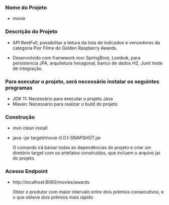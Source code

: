 ### Nome do Projeto 

- movie

### Descrição do Projeto

- API RestFull, possibilitar a leitura da lista de indicados e vencedores
da categoria Pior Filme do Golden Raspberry Awards.</p>

- Desenvolvido com framework mvc SpringBoot, Lombok,  para persistencia JPA, arquitetura hexagonal, banco de dados H2, Junit teste de integração.</p>


### Para executar o projeto, será necessário instalar os seguintes programas

- JDK 11: Necessário para executar o projeto Java
- Maven: Necessário para realizar o build do projeto 

### Construção

- mvn clean install
- java -jar target/movie-0.0.1-SNAPSHOT.jar

  O comando irá baixar todas as dependências do projeto e criar um diretório target com os artefatos construídos, que incluem o arquivo jar do projeto. 
  
### Acesso Endpoint

- http://localhost:8080/movies/awards

  Obter o produtor com maior intervalo entre dois prêmios consecutivos, e o que
obteve dois prêmios mais rápido

